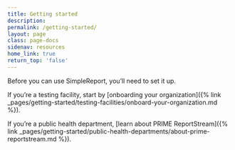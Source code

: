 ```yaml
---
title: Getting started
description:
permalink: /getting-started/
layout: page
class: page-docs
sidenav: resources
home_link: true
return_top: 'false'
---
```


Before you can use SimpleReport, you’ll need to set it up.

If you’re a testing facility, start by [onboarding your organization]({% link _pages/getting-started/testing-facilities/onboard-your-organization.md %}).

If you’re a public health department, [learn about PRIME ReportStream]({% link _pages/getting-started/public-health-departments/about-prime-reportstream.md %}).
